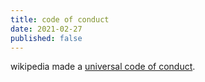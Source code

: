 ```yaml
---
title: code of conduct
date: 2021-02-27
published: false
---
```


wikipedia made a [universal code of conduct](https://wikimediafoundation.org/news/2021/02/02/wikipedia-embraces-first-of-its-kind-universal-code-of-conduct/).